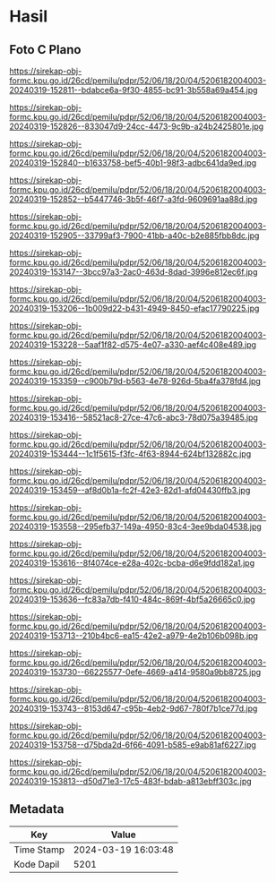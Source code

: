 # Hasil

## Foto C Plano

https://sirekap-obj-formc.kpu.go.id/26cd/pemilu/pdpr/52/06/18/20/04/5206182004003-20240319-152811--bdabce6a-9f30-4855-bc91-3b558a69a454.jpg

https://sirekap-obj-formc.kpu.go.id/26cd/pemilu/pdpr/52/06/18/20/04/5206182004003-20240319-152826--833047d9-24cc-4473-9c9b-a24b2425801e.jpg

https://sirekap-obj-formc.kpu.go.id/26cd/pemilu/pdpr/52/06/18/20/04/5206182004003-20240319-152840--b1633758-bef5-40b1-98f3-adbc641da9ed.jpg

https://sirekap-obj-formc.kpu.go.id/26cd/pemilu/pdpr/52/06/18/20/04/5206182004003-20240319-152852--b5447746-3b5f-46f7-a3fd-9609691aa88d.jpg

https://sirekap-obj-formc.kpu.go.id/26cd/pemilu/pdpr/52/06/18/20/04/5206182004003-20240319-152905--33799af3-7900-41bb-a40c-b2e885fbb8dc.jpg

https://sirekap-obj-formc.kpu.go.id/26cd/pemilu/pdpr/52/06/18/20/04/5206182004003-20240319-153147--3bcc97a3-2ac0-463d-8dad-3996e812ec6f.jpg

https://sirekap-obj-formc.kpu.go.id/26cd/pemilu/pdpr/52/06/18/20/04/5206182004003-20240319-153206--1b009d22-b431-4949-8450-efac17790225.jpg

https://sirekap-obj-formc.kpu.go.id/26cd/pemilu/pdpr/52/06/18/20/04/5206182004003-20240319-153228--5aaf1f82-d575-4e07-a330-aef4c408e489.jpg

https://sirekap-obj-formc.kpu.go.id/26cd/pemilu/pdpr/52/06/18/20/04/5206182004003-20240319-153359--c900b79d-b563-4e78-926d-5ba4fa378fd4.jpg

https://sirekap-obj-formc.kpu.go.id/26cd/pemilu/pdpr/52/06/18/20/04/5206182004003-20240319-153416--58521ac8-27ce-47c6-abc3-78d075a39485.jpg

https://sirekap-obj-formc.kpu.go.id/26cd/pemilu/pdpr/52/06/18/20/04/5206182004003-20240319-153444--1c1f5615-f3fc-4f63-8944-624bf132882c.jpg

https://sirekap-obj-formc.kpu.go.id/26cd/pemilu/pdpr/52/06/18/20/04/5206182004003-20240319-153459--af8d0b1a-fc2f-42e3-82d1-afd04430ffb3.jpg

https://sirekap-obj-formc.kpu.go.id/26cd/pemilu/pdpr/52/06/18/20/04/5206182004003-20240319-153558--295efb37-149a-4950-83c4-3ee9bda04538.jpg

https://sirekap-obj-formc.kpu.go.id/26cd/pemilu/pdpr/52/06/18/20/04/5206182004003-20240319-153616--8f4074ce-e28a-402c-bcba-d6e9fdd182a1.jpg

https://sirekap-obj-formc.kpu.go.id/26cd/pemilu/pdpr/52/06/18/20/04/5206182004003-20240319-153636--fc83a7db-f410-484c-869f-4bf5a26665c0.jpg

https://sirekap-obj-formc.kpu.go.id/26cd/pemilu/pdpr/52/06/18/20/04/5206182004003-20240319-153713--210b4bc6-ea15-42e2-a979-4e2b106b098b.jpg

https://sirekap-obj-formc.kpu.go.id/26cd/pemilu/pdpr/52/06/18/20/04/5206182004003-20240319-153730--66225577-0efe-4669-a414-9580a9bb8725.jpg

https://sirekap-obj-formc.kpu.go.id/26cd/pemilu/pdpr/52/06/18/20/04/5206182004003-20240319-153743--8153d647-c95b-4eb2-9d67-780f7b1ce77d.jpg

https://sirekap-obj-formc.kpu.go.id/26cd/pemilu/pdpr/52/06/18/20/04/5206182004003-20240319-153758--d75bda2d-6f66-4091-b585-e9ab81af6227.jpg

https://sirekap-obj-formc.kpu.go.id/26cd/pemilu/pdpr/52/06/18/20/04/5206182004003-20240319-153813--d50d71e3-17c5-483f-bdab-a813ebff303c.jpg


## Metadata

| Key        | Value               |
| ---------- | ------------------- |
| Time Stamp | 2024-03-19 16:03:48 |
| Kode Dapil | 5201                |



